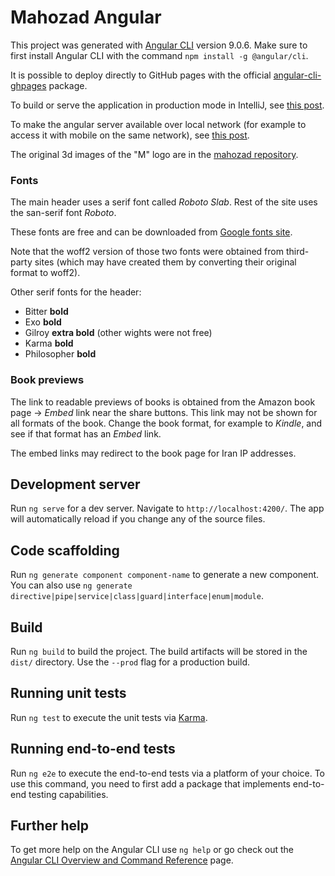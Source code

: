 # Mahozad Angular

This project was generated with [Angular CLI](https://github.com/angular/angular-cli) version 9.0.6.
Make sure to first install Angular CLI with the command `npm install -g @angular/cli`.

It is possible to deploy directly to GitHub pages with the official
[angular-cli-ghpages](https://www.npmjs.com/package/angular-cli-ghpages) package.

To build or serve the application in production mode in IntelliJ, see [this post](https://stackoverflow.com/q/51127798).

To make the angular server available over local network (for example to access
it with mobile on the same network), see [this post](https://stackoverflow.com/q/43071535).

The original 3d images of the "M" logo are in the [mahozad repository](https://github.com/mahozad/mahozad).

### Fonts
The main header uses a serif font called *Roboto Slab*.
Rest of the site uses the san-serif font *Roboto*.

These fonts are free and can be downloaded from [Google fonts site](https://fonts.google.com/).

Note that the woff2 version of those two fonts were obtained from third-party
sites (which may have created them by converting their original format to woff2).

Other serif fonts for the header:
  - Bitter **bold**
  - Exo **bold**
  - Gilroy **extra bold** (other wights were not free)
  - Karma **bold**
  - Philosopher **bold**

### Book previews
The link to readable previews of books is obtained from the Amazon book page ->
*Embed* link near the share buttons.
This link may not be shown for all formats of the book.
Change the book format, for example to *Kindle*, and see if that format has an
*Embed* link.

The embed links may redirect to the book page for Iran IP addresses.

## Development server

Run `ng serve` for a dev server. Navigate to `http://localhost:4200/`. The app will automatically reload if you change any of the source files.

## Code scaffolding

Run `ng generate component component-name` to generate a new component. You can also use `ng generate directive|pipe|service|class|guard|interface|enum|module`.

## Build

Run `ng build` to build the project. The build artifacts will be stored in the `dist/` directory. Use the `--prod` flag for a production build.

## Running unit tests

Run `ng test` to execute the unit tests via [Karma](https://karma-runner.github.io).

## Running end-to-end tests

Run `ng e2e` to execute the end-to-end tests via a platform of your choice. To use this command, you need to first add a package that implements end-to-end testing capabilities.

## Further help

To get more help on the Angular CLI use `ng help` or go check out the [Angular CLI Overview and Command Reference](https://angular.io/cli) page.
